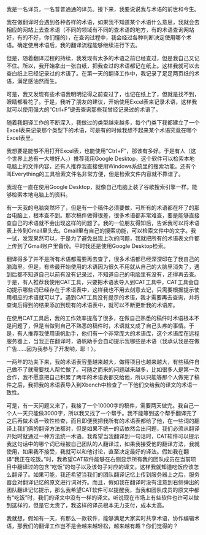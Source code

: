 我是一名译员，一名普普通通的译员。接下来，我要说说我与术语的前世和今生。
 
我在做翻译时会遇到各种各样的术语，如果我不知道某个术语什么意思，我就会去相应的网站上去查术语（不同的领域有不同的查术语的地方，有的术语查询网站好，有的不好，你们懂的），在查询过程中，我会经过各种判断决定使用哪个术语。确定使用术语后，我的翻译流程能够继续进行下去。
 
但是，随着翻译过程的持续，我发现有太多的术语之前已经查过，但是我自己又记不住。所以，我开始拿出一张白纸，把我查过的术语都记在纸上。这样我就可以去查白纸上已经记录过的术语了。在第一天的翻译工作中，我记录了足足两页纸的术语，满足感油然而生。
 
可是，我又发现有些术语我明明记得之前查过了，也记在纸上了，但就是找不到，眼睛都看花了。于是，我听了朋友的建议，开始使用Excel表来记录术语，这样我就可以使用强大的“Ctrl+F”键去查询那些我曾经记录过的术语了。
 
随着我翻译工作的不断深入，我做过的类型越来越多，每个门类下我都建立了一个Excel表来记录那个类型下的术语，可是有的时候我想不起来某个术语究竟在哪个Excel表里。
 
我想要是能够不用打开Excel表，也能使用“Ctrl+F”，那该有多好。于是有人（这个世界上总有一大堆好人。）推荐我用Google Desktop，这个软件可以检索本地电脑上的文件内容，还有人推荐我直接使用Windows系统里的搜索功能。还有个叫Everything的工具检索文件名非常方便，但是检索文件内容就不靠谱了。
 
我现在一直在使用Google Desktop，就像自己电脑上装了谷歌搜索引擎一样。能够检索本地电脑上的资料。
 
有一天我的电脑突然坏了，但是有一个稿件必须要做，可所有的术语都在坏了的那台电脑上，根本查不到。那次稿件做得很差，很多术语都非常难查，要是能够直接查自己的术语就不会出现这样的问题了。我的一位朋友得知后，告诉我可以将术语表上传到Gmail里头去。Gmail里有自己的搜索功能，可以检索文件中的文字。我一试，发现果然可以，于是为了避免出现上次的问题，我就把所有的术语表文件都上传到了Gmail账户里备份。平时我还是使用Google Desktop检索。
 
翻译得多了并不是所有术语都需要再去查了，很多术语都已经深深印在了我自己的脑海里。但是，有些最开始使用的术语因为很久不用就从自己的大脑里消失了，遇到后都不知道自己以前有没有记录过，不知道自己的电脑里有没有，还得再去查。于是，有人推荐我使用CAT工具，只要把术语表导入到CAT工具中，CAT工具会自动提示哪些词已经存在于术语表中，这样我也不用去刻意去记，只需要根据提示使用相应的术语就可以了。遇到CAT工具没有提示的术语，我才需要再去查询，并将查询后得到的结果添加到现有的术语表中，就可以不断更新我的术语库。
 
在使用CAT工具后，我的工作效率提高了很多，在做自己熟悉的稿件时术语根本不是问题了，但是当做到自己不熟悉的稿件时，术语就又成了自己头疼的事情。于是，有人推荐我使用语帆助手，他们有一个非常庞大的术语库，这个术语库在远程服务器上，当我正在翻译时，语帆助手会自动提示我哪些是术语（我承认我是在做广告……因为我参与了开发哟，耶！）。
 
一两年的功夫下来，我的术语表容量越来越大，做得项目也越来越大，有些稿件自己做不了就需要找人帮忙做了。可随之而来的问题越来越多，比如很多人是第一次合作，我不愿意把自己积累了两年的术语表都交给他，所以只能等那个人做完了稿件之后，我把我的术语表导入到Xbench中检查了一下他们交给我的译文的术语一致性。
 
可是，有一天问题又来了，我接了一个10000字的稿件，需要两天做完。我自己一个人一天只能做3000字，所以我又找了一个帮手。我不能等到这个帮手翻译完了之后再做术语一致性检查，而且即便我把我所有的术语表都给了他，在一些词的翻译上我们俩的翻译方法都对，但是如果不统一的话依然会出问题，我们必须从翻译开始时就通过一种方法统一术语。我希望当我翻译到一句话时，CAT软件可以提示我这句话中的哪个词已经被自己团队的人翻译过，如果我接受他的翻译方法，我就使用，如果我不接受，我就可以和他讨论，直至决定最好的译法。假如我在翻译“我正在吃饭。”时，我希望CAT软件能够在右侧显示所有我的团队成员在当前项目中翻译过的包含“吃饭”的句子以及该句子对应的译文。这样我就知道吃饭应该怎么翻译了。如果可能，我还希望当我们的团队翻译记忆上传到服务器上之后，服务器会对翻译记忆的原文进行词对齐。而且，假如我在翻译时没有注意到右侧弹出的团队翻译记忆提示，那么我希望CAT软件可以提醒我，当我和团队成员的原文中都有“吃饭”时，我们的译文中没有一样的译文。听说现在市场上有些软件也许可以做到这样的，但是它太贵了，我这样的译员根本无力支付，成本太高。
 
我就想，假如有一天，有那么一款软件，能够满足大家实时共享术语，协作编辑术语，那我们的翻译工作岂不是会越来越轻松，越来越有趣？你们觉得的？